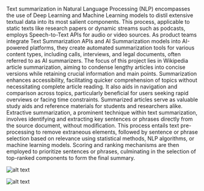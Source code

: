 Text summarization in Natural Language Processing (NLP) encompasses the use of 
Deep Learning and Machine Learning models to distil extensive textual data into its most 
salient components. This process, applicable to static texts like research papers or dynamic 
streams such as podcasts, employs Speech-to-Text APIs for audio or video sources. As product 
teams integrate Text Summarization APIs and AI Summarization models into AI-powered 
platforms, they create automated summarization tools for various content types, including 
calls, interviews, and legal documents, often referred to as AI summarizers. The focus of this 
project lies in Wikipedia article summarization, aiming to condense lengthy articles into 
concise versions while retaining crucial information and main points. Summarization enhances 
accessibility, facilitating quicker comprehension of topics without necessitating complete 
article reading. It also aids in navigation and comparison across topics, particularly beneficial 
for users seeking rapid overviews or facing time constraints. Summarized articles serve as 
valuable study aids and reference materials for students and researchers alike. Extractive 
summarization, a prominent technique within text summarization, involves identifying and 
extracting key sentences or phrases directly from the source document, without modification. 
This process entails text pre-processing to remove extraneous elements, followed by sentence 
or phrase selection based on relevance using statistical methods, NLP algorithms, or machine 
learning models. Scoring and ranking mechanisms are then employed to prioritize sentences 
or phrases, culminating in the selection of top-ranked components to form the final summary. 

 ![alt text](<Screenshot 2025-02-28 195640.png>)

 ![alt text](<Screenshot 2025-02-28 195705.png>)